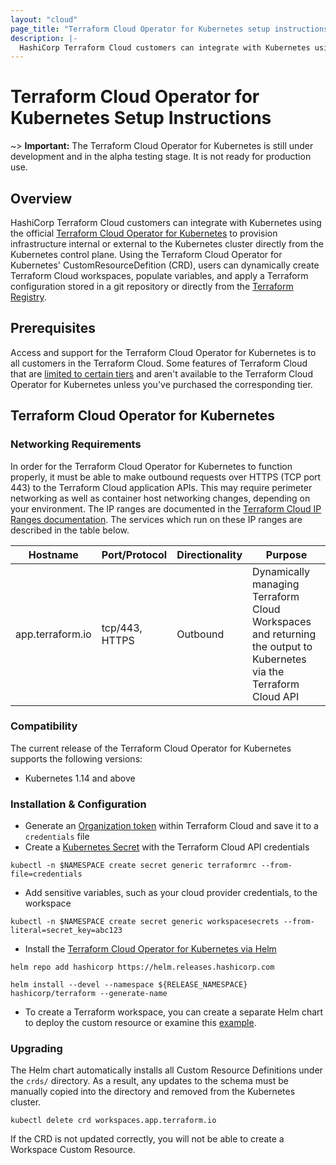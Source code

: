 ```yaml
---
layout: "cloud"
page_title: "Terraform Cloud Operator for Kubernetes setup instructions"
description: |-
  HashiCorp Terraform Cloud customers can integrate with Kubernetes using the official Terraform Cloud Operator for Kubernetes to provision infrastructure through Terraform Cloud using their Kubernetes control plane
---
```


# Terraform Cloud Operator for Kubernetes Setup Instructions

~> **Important:** The Terraform Cloud Operator for Kubernetes is still under development and in the alpha testing stage. It is not ready for production use.

## Overview

HashiCorp Terraform Cloud customers can integrate with Kubernetes using the official [Terraform Cloud Operator for Kubernetes](https://github.com/hashicorp/terraform-k8s) to provision infrastructure internal or external to the Kubernetes cluster directly from the Kubernetes control plane.  Using the Terraform Cloud Operator for Kubernetes' CustomResourceDefition (CRD), users can dynamically create Terraform Cloud workspaces, populate variables, and apply a Terraform configuration stored in a git repository or directly from the [Terraform Registry](https://registry.terraform.io/).

## Prerequisites

Access and support for the Terraform Cloud Operator for Kubernetes is to all customers in the Terraform Cloud.  Some features of Terraform Cloud that are [limited to certain tiers](/docs/cloud/paid.html) and aren't available to the Terraform Cloud Operator for Kubernetes unless you've purchased the corresponding tier.

## Terraform Cloud Operator for Kubernetes

### Networking Requirements

In order for the Terraform Cloud Operator for Kubernetes to function properly, it must be able to make outbound requests over HTTPS (TCP port 443) to the Terraform Cloud application APIs. This may require perimeter networking as well as container host networking changes, depending on your environment. The IP ranges are documented in the [Terraform Cloud IP Ranges documentation](/docs/cloud/architectural-details/ip-ranges.html). The services which run on these IP ranges are described in the table below.

Hostname | Port/Protocol | Directionality | Purpose
 --|--|--|--
 app.terraform.io | tcp/443, HTTPS | Outbound | Dynamically managing Terraform Cloud Workspaces and returning the output to Kubernetes via the Terraform Cloud API

### Compatibility

The current release of the Terraform Cloud Operator for Kubernetes supports the following versions:

* Kubernetes 1.14 and above

### Installation & Configuration

* Generate an [Organization token](/docs/cloud/users-teams-organizations/api-tokens.html#organization-api-tokens) within Terraform Cloud and save it to a `credentials` file
* Create a [Kubernetes Secret](https://kubernetes.io/docs/concepts/configuration/secret/) with the Terraform Cloud API credentials
```
kubectl -n $NAMESPACE create secret generic terraformrc --from-file=credentials
```
* Add sensitive variables, such as your cloud provider credentials, to the workspace
```
kubectl -n $NAMESPACE create secret generic workspacesecrets --from-literal=secret_key=abc123
```
* Install the [Terraform Cloud Operator for Kubernetes via Helm](https://github.com/hashicorp/terraform-helm)
```
helm repo add hashicorp https://helm.releases.hashicorp.com
```
```
helm install --devel --namespace ${RELEASE_NAMESPACE} hashicorp/terraform --generate-name
```
* To create a Terraform workspace, you can create a separate Helm chart to deploy the custom resource or examine this [example](https://github.com/hashicorp/terraform-helm/tree/master/example).

### Upgrading

The Helm chart automatically installs all Custom Resource Definitions under the `crds/` directory. As a result, any updates to the schema must be manually copied into the directory and removed from the Kubernetes cluster.

```
kubectl delete crd workspaces.app.terraform.io
```

If the CRD is not updated correctly, you will not be able to create a Workspace Custom Resource.
